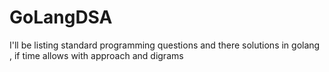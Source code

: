 # GoLangDSA
I'll be listing standard programming questions and there solutions in golang , if time allows with approach and digrams
